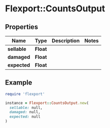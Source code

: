 # Flexport::CountsOutput

## Properties

| Name | Type | Description | Notes |
| ---- | ---- | ----------- | ----- |
| **sellable** | **Float** |  |  |
| **damaged** | **Float** |  |  |
| **expected** | **Float** |  |  |

## Example

```ruby
require 'flexport'

instance = Flexport::CountsOutput.new(
  sellable: null,
  damaged: null,
  expected: null
)
```

